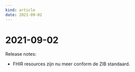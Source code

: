 ```yaml
---
kind: article
date: 2021-09-02
---
```


# 2021-09-02

Release notes:

* FHIR resources zijn nu meer conform de ZIB standaard.
